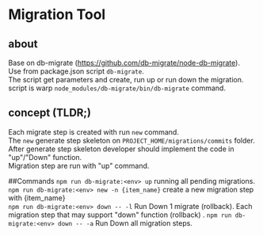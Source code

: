 # Migration Tool

## about

Base on db-migrate (https://github.com/db-migrate/node-db-migrate). <br />
Use from package.json script `db-migrate`.<br />
The script get parameters and create, run up or run down the migration.<br />
script is warp `node_modules/db-migrate/bin/db-migrate` command.<br />

## concept (TLDR;)
Each migrate step is created with run `new` command. <br />
The `new` generate step skeleton on `PROJECT_HOME/migrations/commits` folder.<br />
After generate step skeleton developer should implement the code in "up"/"Down" function. <br />
Migration step are run with "up" command. <br />


##Commands
`npm run db-migrate:<env> up` running all pending migrations.<br/>
`npm run db-migrate:<env> new -n {item_name}` create a new migration step with {item_name} <br/>
`npm run db-migrate:<env> down -- -l` Run Down 1 migrate (rollback). Each migration step that may support "down" function (rollback) .
`npm run db-migrate:<env> down -- -a` Run Down all migration steps.

